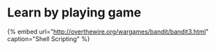 # Learn by playing game

{% embed url="http://overthewire.org/wargames/bandit/bandit3.html" caption="Shell Scripting" %}

